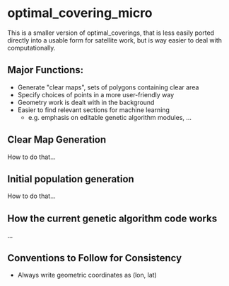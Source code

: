 # optimal_covering_micro

This is a smaller version of optimal_coverings, that is less easily ported
directly into a usable form for satellite work, but is way easier to deal with
computationally.


## Major Functions:

- Generate "clear maps", sets of polygons containing clear area
- Specify choices of points in a more user-friendly way
- Geometry work is dealt with in the background
- Easier to find relevant sections for machine learning
  - e.g. emphasis on editable genetic algorithm modules, ...

## Clear Map Generation

How to do that...

## Initial population generation

How to do that...

## How the current genetic algorithm code works

...

## Conventions to Follow for Consistency

- Always write geometric coordinates as (lon, lat)